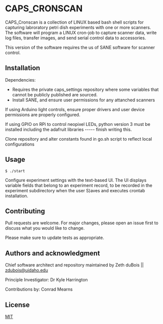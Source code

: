 # CAPS_CRONSCAN

CAPS_Cronscan is a collection of LINUX based bash shell scripts for capturing labroratory petri dish experiments with one or more scanners. The software will program a LINUX cron-job to capture scanner data, write log files, transfer images, and send serial control data to accessories. 

This version of the software requires the us of SANE software for scanner control.

## Installation

Dependencies:
* Requires the private caps_settings repository where some variables that cannot be publicly published are sourced.  
* Install SANE, and ensure user permissions for any attanched scanners

If using Arduino light controls, ensure proper drivers and user device permissions are properly configured.

If using GPIO on RPi to control neopixel LEDs, python version 3 must be installed including the adafruit libraries ----- finish writing this. 

Clone repository and alter constants found in go.sh script to reflect local configurations


## Usage

```terminal
$ ./start
```

Configure experiment settings with the text-based UI. The UI displays variable fields that belong to an experiment record, to be recorded in the experiment subdirectory when the user S)aves and executes crontab installation.

## Contributing
Pull requests are welcome. For major changes, please open an issue first to discuss what you would like to change.

Please make sure to update tests as appropriate.

## Authors and acknowledgment
Chief software architect and repository maintained by Zeth duBois || zdubois@uidaho.edu

Principle Investigator: Dr Kyle Harrington

Contributions by: Conrad Mearns

## License
[MIT](https://choosealicense.com/licenses/mit/)
